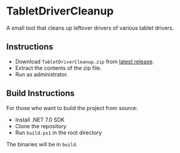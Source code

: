 # TabletDriverCleanup

A small tool that cleans up leftover drivers of various tablet drivers.

## Instructions

- Download `TabletDriverCleanup.zip` from [latest release](https://github.com/X9VoiD/WinUSBCleanup/releases).
- Extract the contents of the zip file.
- Run as administrator.

## Build Instructions

For those who want to build the project from source:

- Install .NET 7.0 SDK
- Clone the repository
- Run `build.ps1` in the root directory

The binaries will be in `build`.
